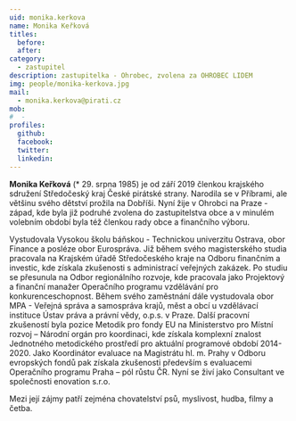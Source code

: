 ```yaml
---
uid: monika.kerkova
name: Monika Keřková
titles:
  before: 
  after: 
category:
  - zastupitel
description: zastupitelka - Ohrobec, zvolena za OHROBEC LIDEM
img: people/monika-kerkova.jpg
mail:
  - monika.kerkova@pirati.cz
mob:
#  - 
profiles:
  github:
  facebook:
  twitter:
  linkedin:
---
```

**Monika Keřková** (* 29. srpna 1985) je od září 2019 členkou krajského sdružení Středočeský kraj České pirátské strany. Narodila se v Příbrami, ale většinu svého dětství prožila na Dobříši. Nyní žije v Ohrobci na Praze - západ, kde byla již podruhé zvolena do zastupitelstva obce a v minulém volebním období byla též členkou rady obce a finančního výboru.

Vystudovala Vysokou školu báňskou - Technickou univerzitu Ostrava, obor Finance a posléze obor Eurospráva. Již během svého magisterského studia pracovala na Krajském úřadě Středočeského kraje na Odboru finančním a investic, kde získala zkušenosti s administrací veřejných zakázek. Po studiu se přesunula na Odbor regionálního rozvoje, kde pracovala jako Projektový a finanční manažer Operačního programu vzdělávání pro konkurenceschopnost. Během svého zaměstnání dále vystudovala obor MPA - Veřejná správa a samospráva krajů, měst a obcí u vzdělávací instituce Ústav práva a právní vědy, o.p.s. v Praze. Další pracovní zkušeností byla pozice Metodik pro fondy EU na Ministerstvo pro Místní rozvoj – Národní orgán pro koordinaci, kde získala komplexní znalost Jednotného metodického prostředí pro aktuální programové období 2014-2020. Jako Koordinátor evaluace na Magistrátu hl. m. Prahy v Odboru evropských fondů pak získala zkušenosti především s evaluacemi Operačního programu Praha – pól růstu ČR. Nyní se živí jako Consultant ve společnosti enovation s.r.o.

Mezi její zájmy patří zejména chovatelství psů, myslivost, hudba, filmy a četba.

